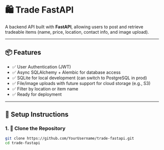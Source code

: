 # 🛍️ Trade FastAPI

A backend API built with **FastAPI**, allowing users to post and retrieve tradeable items (name, price, location, contact info, and image upload).

---

## 📦 Features

- ✅ User Authentication (JWT)
- ✅ Async SQLAlchemy + Alembic for database access
- ✅ SQLite for local development (can switch to PostgreSQL in prod)
- ✅ File/image uploads with future support for cloud storage (e.g., S3)
- ✅ Filter by location or item name
- ✅ Ready for deployment

---

## 🚀 Setup Instructions

### 1. 📁 Clone the Repository

```bash
git clone https://github.com/YourUsername/trade-fastapi.git
cd trade-fastapi
